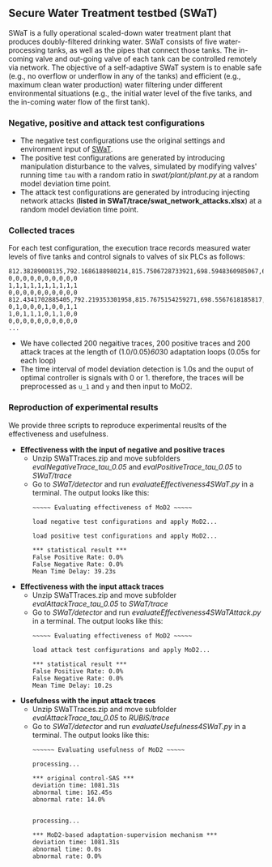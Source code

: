 ## Secure Water Treatment testbed (SWaT)

SWaT is a fully operational scaled-down water treatment plant that produces doubly-filtered drinking water. SWaT consists of five water-processing tanks, as well as the pipes that connect those tanks. The in-coming valve and out-going valve of each tank can be controlled remotely via network. The objective of a self-adaptive SWaT system is to enable safe (e.g., no overflow or underflow in any of the tanks) and efficient (e.g., maximum clean water production) water filtering under different environmental situations (e.g., the initial water level of the five tanks, and the in-coming water flow of the first tank). 

### Negative, positive and attack test configurations
* The negative test configurations use the original settings and environment input of [SWaT](https://github.com/tongyanxiang/MoD2/tree/main/subject/SWaT).
* The positive test configurations are generated by introducing manipulation disturbance to the valves, simulated by modifying valves' running time `tau` with a random ratio in *swat/plant/plant.py* at a random model deviation time point. 
* The attack test configurations are generated by introducing injecting network attacks (**listed in SWaT/trace/swat_network_attacks.xlsx**) at a random model deviation time point. 

### Collected traces
For each test configuration, the execution trace records measured water levels of five tanks and control signals to valves of six PLCs as follows:
  ```
  812.38289008135,792.1686188980214,815.7506728733921,698.5948360985067,666.3035198207283
  0,0,0,0,0,0,0,0,0,0
  1,1,1,1,1,1,1,1,1,1
  0,0,0,0,0,0,0,0,0,0
  812.4341702885405,792.219353301958,815.7675154259271,698.5567618185817,666.2125898964978
  0,1,0,0,0,1,0,0,1,1
  1,0,1,1,1,0,1,1,0,0
  0,0,0,0,0,0,0,0,0,0
  ...
  ```
* We have collected 200 negaitive traces, 200 positive traces and 200 attack traces at the length of (1.0/0.05)*60*30 adaptation loops (0.05s for each loop)
* The time interval of model deviation detection is 1.0s and the ouput of optimal controller is signals with 0 or 1. therefore, the traces will be preprocessed as `u_1` and `y` and then input to MoD2.

### Reproduction of experimental results
We provide three scripts to reproduce experimental reuslts of the effectiveness and usefulness.

* **Effectiveness with the input of negative and positive traces**
  * Unzip SWaTTraces.zip and move subfolders *evalNegativeTrace_tau_0.05* and *evalPositiveTrace_tau_0.05* to *SWaT/trace*
  * Go to *SWaT/detector* and run *evaluateEffectiveness4SWaT.py* in a terminal. The output looks like this:
    ```
    ~~~~~ Evaluating effectiveness of MoD2 ~~~~~

    load negative test configurations and apply MoD2...

    load positive test configurations and apply MoD2...

    *** statistical result ***
    False Positive Rate: 0.0%
    False Negative Rate: 0.0%
    Mean Time Delay: 39.23s
    ```
* **Effectiveness with the input attack traces**
  * Unzip SWaTTraces.zip and move subfolder *evalAttackTrace_tau_0.05* to *SWaT/trace*
  * Go to *SWaT/detector* and run *evaluateEffectiveness4SWaTAttack.py* in a terminal. The output looks like this:
    ```
    ~~~~~ Evaluating effectiveness of MoD2 ~~~~~

    load attack test configurations and apply MoD2...

    *** statistical result ***
    False Positive Rate: 0.0%
    False Negative Rate: 0.0%
    Mean Time Delay: 10.2s
    ```
* **Usefulness with the input attack traces**
  * Unzip SWaTTraces.zip and move subfolder *evalAttackTrace_tau_0.05* to *RUBiS/trace*
  * Go to *SWaT/detector* and run *evaluateUsefulness4SWaT.py* in a terminal. The output looks like this:
    ```
    ~~~~~~ Evaluating usefulness of MoD2 ~~~~~

    processing...

    *** original control-SAS ***
    deviation time: 1081.31s
    abnormal time: 162.45s
    abnormal rate: 14.0%


    processing...

    *** MoD2-based adaptation-supervision mechanism ***
    deviation time: 1081.31s
    abnormal time: 0.0s
    abnormal rate: 0.0%
    ```
